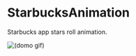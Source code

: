 # StarbucksAnimation
Starbucks app stars roll animation.

![(domo gif)](http://ww2.sinaimg.cn/mw690/458fb0ebgw1faqjyizagtg20hs0vke1a.gif)

